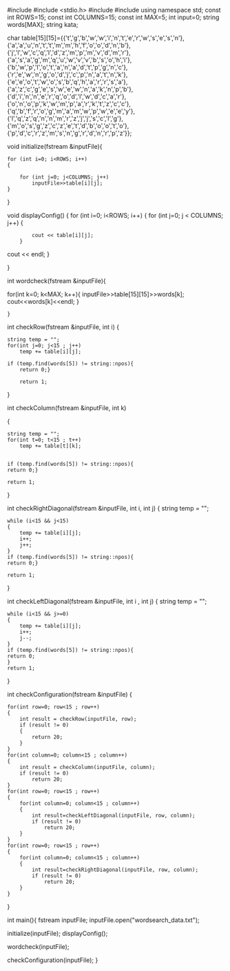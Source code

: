 #include <iostream>
#include <stdio.h>
#include <fstream>
#include <string>
using namespace std;
const int ROWS=15;
const int COLUMNS=15;
const int MAX=5;
int input=0;
string words[MAX];
string kata;

char table[15][15]={{'t','g','b','w','w','i','n','t','e','r','w','s','e','s','n'},
		    {'a','a','u','n','t','t','m','m','h','f','o','o','d','n','b'},
		    {'j','l','w','c','q','l','d','z','m','p','m','v','d','m','r'},
		    {'a','s','a','g','m','q','u','w','v','v','b','s','o','h','i'},
		    {'b','w','p','l','o','t','a','n','a','d','t','p','g','n','c'},
		    {'r','e','w','n','g','o','d','j','c','p','n','a','t','n','k'},
		    {'e','e','o','t','w','o','s','b','q','h','a','r','r','s','a'},
		    {'a','z','c','g','e','s','w','e','w','n','a','k','n','p','b'},
		    {'d','i','n','n','e','r','q','o','d','l','w','d','c','a','r'},
		    {'o','n','o','p','k','w','m','p','a','r','k','t','z','c','c'},
		    {'q','b','f','r','o','g','m','a','m','w','p','w','e','e','y'},
		    {'l','q','z','q','n','n','m','r','z','j','j','s','c','l','g'},
		    {'m','o','s','g','z','c','z','e','t','d','b','o','o','t','o'},
		    {'p','d','c','r','z','m','s','n','g','r','d','n','r','p','z'}};

void initialize(fstream &inputFile){

    for (int i=0; i<ROWS; i++)
    {

        for (int j=0; j<COLUMNS; j++)
            inputFile>>table[i][j];
    }

}

void displayConfig()
{
    for (int i=0; i<ROWS; i++)
    {
        for (int j=0; j < COLUMNS; j++)
        {

            cout << table[i][j];
        }
cout << endl;
    }

} 

int wordcheck(fstream &inputFile){


for(int k=0; k<MAX; k++){
    inputFile>>table[15][15]>>words[k];
    cout<<words[k]<<endl;
}

    }


int checkRow(fstream &inputFile, int i)
{

    string temp = "";
    for(int j=0; j<15 ; j++)
        temp += table[i][j];

    if (temp.find(words[5]) != string::npos){
        return 0;}

        return 1;

}


int checkColumn(fstream &inputFile, int k)

{

    string temp = "";
    for(int t=0; t<15 ; t++)
        temp += table[t][k];


    if (temp.find(words[5]) != string::npos){
    return 0;}

    return 1;
}

int checkRightDiagonal(fstream &inputFile, int i, int j)
{
    string temp = "";

    while (i<15 && j<15)
    {
        temp += table[i][j];
        i++;
        j++;
    }
    if (temp.find(words[5]) != string::npos){
    return 0;}

    return 1;
}

int checkLeftDiagonal(fstream &inputFile, int i , int j)
{
    string temp = "";

    while (i<15 && j>=0)
    {
        temp += table[i][j];
        i++;
        j--;
    }
    if (temp.find(words[5]) != string::npos){
    return 0;
    }
    return 1;
}


int checkConfiguration(fstream &inputFile)
{

    for(int row=0; row<15 ; row++)
    {
        int result = checkRow(inputFile, row);
        if (result != 0)
        {
            return 20;
        }
    }
    for(int column=0; column<15 ; column++)
    {
        int result = checkColumn(inputFile, column);
        if (result != 0)
            return 20;
    }
    for(int row=0; row<15 ; row++)
    {
        for(int column=0; column<15 ; column++)
        {
            int result=checkLeftDiagonal(inputFile, row, column);
            if (result != 0)
                return 20;
        }
    }
    for(int row=0; row<15 ; row++)
    {
        for(int column=0; column<15 ; column++)
        {
            int result=checkRightDiagonal(inputFile, row, column);
            if (result != 0)
                return 20;
        }
    }
}



int main(){
fstream inputFile;
inputFile.open("wordsearch_data.txt");

initialize(inputFile);
displayConfig();

wordcheck(inputFile);

checkConfiguration(inputFile);
}	
